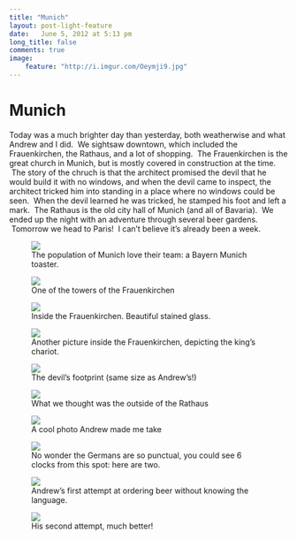 ```yaml
---
title: "Munich"
layout: post-light-feature
date:   June 5, 2012 at 5:13 pm
long_title: false
comments: true
image:
    feature: "http://i.imgur.com/Oeymji9.jpg"
---
```

# Munich

Today was a much brighter day than yesterday, both weatherwise and what Andrew and I did.  We sightsaw downtown, which included the Frauenkirchen, the Rathaus, and a lot of shopping.  The Frauenkirchen is the great church in Munich, but is mostly covered in construction at the time.  The story of the chruch is that the architect promised the devil that he would build it with no windows, and when the devil came to inspect, the architect tricked him into standing in a place where no windows could be seen.  When the devil learned he was tricked, he stamped his foot and left a mark.  The Rathaus is the old city hall of Munich (and all of Bavaria).  We ended up the night with an adventure through several beer gardens.  Tomorrow we head to Paris!  I can’t believe it’s already been a week.

<figure>
    <img src="http://i.imgur.com/8WdatpE.jpg">
    <figcaption>The population of Munich love their team: a Bayern Munich toaster.</figcaption>
</figure>
<figure>
    <img src="http://i.imgur.com/dke297r.jpg">
    <figcaption>One of the towers of the Frauenkirchen</figcaption>
</figure>
<figure>
    <img src="http://i.imgur.com/nlDeXEx.jpg">
    <figcaption>Inside the Frauenkirchen. Beautiful stained glass.</figcaption>
</figure>
<figure>
    <img src="http://i.imgur.com/MNUaALD.jpg">
    <figcaption>Another picture inside the Frauenkirchen, depicting the king’s chariot.</figcaption>
</figure>
<figure>
    <img src="http://i.imgur.com/Xdl1Rbk.jpg">
    <figcaption>The devil’s footprint (same size as Andrew’s!)</figcaption>
</figure>
<figure>
    <img src="http://i.imgur.com/GxYNpXY.jpg">
    <figcaption>What we thought was the outside of the Rathaus</figcaption>
</figure>
<figure>
    <img src="http://i.imgur.com/eSj4Q6b.jpg">
    <figcaption>A cool photo Andrew made me take</figcaption>
</figure>
<figure>
    <img src="http://i.imgur.com/QUIwQvT.jpg">
    <figcaption>No wonder the Germans are so punctual, you could see 6 clocks from this spot: here are two.</figcaption>
</figure>
<figure>
    <img src="http://i.imgur.com/d417VwZ.jpg">
    <figcaption>Andrew’s first attempt at ordering beer without knowing the language.</figcaption>
</figure>
<figure>
    <img src="http://i.imgur.com/xJ3QABE.jpg">
    <figcaption>His second attempt, much better!</figcaption>
</figure>
